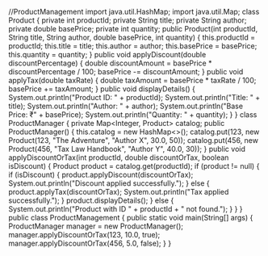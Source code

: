 //ProductManagement
import java.util.HashMap;
import java.util.Map;
class Product {
    private int productId;
    private String title;
    private String author;
    private double basePrice;
    private int quantity;
    public Product(int productId, String title, String author, double basePrice, int quantity) {
        this.productId = productId;
        this.title = title;
        this.author = author;
        this.basePrice = basePrice;
        this.quantity = quantity;
    }
    public void applyDiscount(double discountPercentage) {
        double discountAmount = basePrice * discountPercentage / 100;
        basePrice -= discountAmount;
    }
    public void applyTax(double taxRate) {
        double taxAmount = basePrice * taxRate / 100;
        basePrice += taxAmount;
    }
    public void displayDetails() {
        System.out.println("Product ID: " + productId);
        System.out.println("Title: " + title);
        System.out.println("Author: " + author);
        System.out.println("Base Price: ₹" + basePrice);
        System.out.println("Quantity: " + quantity);
    }
}
class ProductManager {
    private Map<Integer, Product> catalog;
    public ProductManager() {
        this.catalog = new HashMap<>();
        catalog.put(123, new Product(123, "The Adventure", "Author X", 30.0, 50));
        catalog.put(456, new Product(456, "Tax Law Handbook", "Author Y", 40.0, 30));
    }
    public void applyDiscountOrTax(int productId, double discountOrTax, boolean isDiscount) {
        Product product = catalog.get(productId);
        if (product != null) {
            if (isDiscount) {
                product.applyDiscount(discountOrTax);
                System.out.println("Discount applied successfully.");
            } else {
                product.applyTax(discountOrTax);
                System.out.println("Tax applied successfully.");
            }
            product.displayDetails();
        } else {
            System.out.println("Product with ID " + productId + " not found.");
        }
    }
}
public class ProductManagement {
    public static void main(String[] args) {
        ProductManager manager = new ProductManager();
        manager.applyDiscountOrTax(123, 10.0, true);
        manager.applyDiscountOrTax(456, 5.0, false);
    }
}

